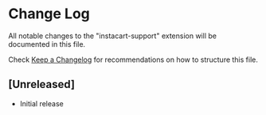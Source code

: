 # Change Log

All notable changes to the "instacart-support" extension will be documented in this file.

Check [Keep a Changelog](http://keepachangelog.com/) for recommendations on how to structure this file.

## [Unreleased]

- Initial release